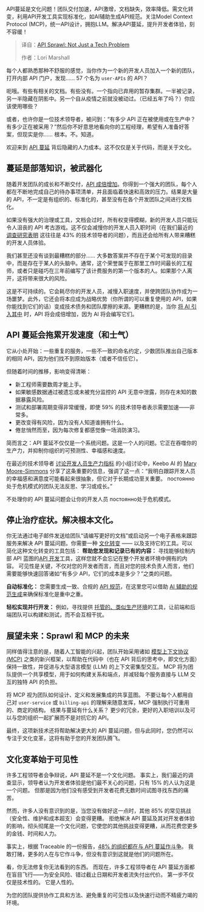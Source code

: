 <!--
title: API蔓延：不仅仅是技术问题
cover: https://cdn.thenewstack.io/media/2025/04/ce5ba840-api-sprawl-culture-problem.jpg
summary: API蔓延是文化问题！团队交付加速，API激增，文档缺失，效率降低。需文化转变，利用API开发工具实现标准化，如AI辅助生成API规范。关注Model Context Protocol (MCP)，统一API设计，拥抱LLM。解决API蔓延，提升开发者体验，刻不容缓！
-->

API蔓延是文化问题！团队交付加速，API激增，文档缺失，效率降低。需文化转变，利用API开发工具实现标准化，如AI辅助生成API规范。关注Model Context Protocol (MCP)，统一API设计，拥抱LLM。解决API蔓延，提升开发者体验，刻不容缓！

> 译自：[API Sprawl: Not Just a Tech Problem](https://thenewstack.io/api-sprawl-is-a-culture-problem-not-just-a-tech-one/)
> 
> 作者：Lori Marshall

每个人都熟悉那种不舒服的感觉，当你作为一个新的开发人员加入一个新的团队，打开内部 API 门户，发现…… 57 个名为 `user-APIs` 的 API？

呃哦。有些有相关的文档。有些没有。一个指向已弃用的暂存集群。一半被记录，另一半隐藏在阴影中。另一个自从疫情之前就没被动过。（已经五年了吗？）你应该使用哪些？

或者，也许你是一位技术领导者，被问到：“有多少 API 正在被使用或在生产中？有多少正在被采用？”然后你不好意思地看向你的工程经理，希望有人准备好答案，但现实是你…… 根本。不。知道。

欢迎来到 [API 蔓延](https://www.akamai.com/glossary/what-is-api-sprawl) 背后隐藏的人力成本。这不仅仅是关于代码，而是关于文化。

## 蔓延是部落知识，被武器化

随着开发团队的成长和不断交付，[API 成倍增加](https://thenewstack.io/heres-how-to-tame-your-api-sprawl-and-why-you-should/)。你得到一个强大的团队，每个人都在不断地完成自己的待办事项清单，并且面临着快速和高效的压力。结果是大量的 API，不一定是有组织的、标准化的，甚至没有在各个开发团队之间进行文档化。

如果没有强大的治理或工具，文档会过时，所有权变得模糊，新的开发人员只能玩令人沮丧的 API 考古游戏。这不仅会减慢你的开发人员入职时间（在我们最近的 [调查研究表明](https://getambassador.io/resources/optimize-development-container-environments) 这往往是 43% 的技术领导者的问题），而且还会给所有人带来糟糕的开发人员体验。

我们甚至还没有谈到最糟糕的部分…… 大多数答案并不存在于某个可发现的目录中，而是存在于某人的头脑中。通常，这个荣誉属于在那里工作时间最长的工程师，或者只是碰巧在三年前编写了该计费服务的第一个版本的人。如果那个人离开，这将带来很大的风险。

这是不可持续的。它会耗尽你的开发人员，减慢入职速度，并使跨团队协作成为一场噩梦。此外，它还会将本应成为战略优势（你所谓的可以重复使用的 API，如果你能找到它们的话）变成技术债务和团队摩擦的来源。更糟糕的是，当你 [将 AI 引入其中](https://thenewstack.io/ai-operations/) 时，API 将会成倍增加，因为 AI 将会编写它们。

## API 蔓延会拖累开发速度（和士气）

它从小处开始：一些重复的服务，一些不一致的命名约定，少数团队推出自己版本的相同 API，因为他们找不到原始版本（或者不信任它）。

但随着时间的推移，影响变得清晰：

- 新工程师需要数周才能上手。
- 如果敏感数据通过被遗忘或未被充分监控的 API 无意中泄露，则存在未知的数据暴露风险。
- 测试和部署周期变得非常缓慢，即使 59% 的技术领导者表示需要加速——非常多。
- 更改变得有风险，因为没有人知道谁拥有什么。
- 倦怠悄然而至，因为每次修复都感觉像一场消防演习。

简而言之：API 蔓延不仅仅是一个系统问题。这是一个人的问题。它正在吞噬你的生产力，并抑制你组织的可预测性、幸福感和速度。

在最近的技术领导者 [讨论开发人员生产力指标](https://www.getambassador.io/blog/what-engineering-teams-measure) 的小组讨论中，Keebo AI 的 [Mary Moore-Simmons](https://www.linkedin.com/in/mmooresimmons/) 分享了这条重要的信息，强调了这一点：“我明白跟踪开发人员的幸福感和满意度可能看起来很抽象，但它对于长期成功至关重要。 постоянно处于危机模式的团队无法反思、学习或成长。”

不处理你的 API 蔓延问题会让你的开发人员 постоянно处于危机模式。

## 停止治疗症状。解决根本文化。

你无法通过电子邮件发送给团队“请编写更好的文档”或启动另一个电子表格来跟踪服务来解决 API 蔓延问题。你需要一种 [文化转变](https://thenewstack.io/tech-culture/) —— 以及支持它的工具。可以简化这种文化转变的工具包括：
**帮助您发现和记录已有的内容：** 寻找能够绘制内部 API 蓝图的[API 开发](https://www.getambassador.io/blog/api-development-comprehensive-guide)工具，这样您就不会忘记在整个开发者环境中拥有的内容。 可见性是关键，不仅对您的开发者而言，而且对您的技术负责人而言，他们需要能够快速回答诸如“有多少 API，它们的成本是多少？”之类的问题。

**自动标准化：** 您需要生成一致、合规的 [API 规范](https://www.getambassador.io/blog/openapi-specification-structure-best-practices)，在这里您可以借助 [AI 辅助的规范生成](https://www.getambassador.io/products/blackbird/api-development)来确保标准化是重中之重。

**轻松实现并行开发：** 例如，寻找提供 [托管的、类似生产环境](https://www.getambassador.io/blog/prod-like-development-environments-improve-api-efficiency)的工具，让前端和后端团队可以构建和测试，而不会互相干扰。

## 展望未来：Sprawl 和 MCP 的未来

同样值得注意的是，随着人工智能的兴起，团队开始采用诸如 [模型上下文协议 (MCP)](https://thenewstack.io/model-context-protocol-a-primer-for-the-developers/) 之类的新兴框架，以帮助在代码中（也在 API 背后的思考中，即文化方面）保持一致性，并促进与大型语言模型 (LLM) 的上下文密集型交互。 MCP 将为团队提供一个共享模型，用于如何构建关系和端点，并减轻每个服务直接与 LLM 交互的独特 API 的负担。

将 MCP 视为团队如何设计、定义和发展集成的共享蓝图。 不要让每个人都用自己对 `user-service` 或 `billing-api` 的理解来随意发挥，MCP 强制执行可重用的、商定的结构。 结果与蔓延有什么关系？ 更少的冗余，更好的入职培训以及可以与您的组织一起扩展而不是对抗它的 API。

最终，这项新技术还将帮助解决更大的 API 蔓延问题，但与此同时，您仍然可以专注于文化变革，这将有助于您的开发团队腾飞。

## 文化变革始于可见性

许多工程领导者会争辩说，API 蔓延不是一个文化问题。 事实上，我们最近的调查显示，领导者认为开发者体验是他们最不关心的问题，只有 15% 的人认为这是一个问题。 但那是因为他们没有感受到开发者花费无数时间试图寻找东西的痛苦。

然而，许多人没有意识到的是，当您没有做好这一点时，其他 85% 的常见挑战（安全性、维护和成本超支）会变得更糟。 拒绝解决 API 蔓延及其对开发者体验的影响，彻头彻尾是一个文化问题，它使您的其他挑战变得更糟，从而花费您更多的金钱、时间和人力。

事实上，根据 Traceable 的一份报告，[48% 的组织都在与 API 蔓延作斗争](https://www.traceable.ai/blog-post/unveiling-the-2023-state-of-api-security-a-panoramic-industry-view)。 我敢打赌，更多的人在与它作斗争，但没有意识到这就是他们的问题所在。

看，你无法修复你无法看到的东西。 而现在，许多工程领导者在 API 蔓延方面都在盲目飞行——为安全风险、错过截止日期和开发者流失付出代价。 第一步不仅仅是技术性的。 它是人性的。

为您的团队提供协作工具和方法、避免重复的可见性以及快速行动而不精疲力竭的环境。
